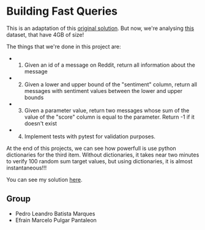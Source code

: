 # Building Fast Queries

This is an adaptation of this [original solution](https://github.com/dataquestio/solutions/blob/master/Mission481Solution.ipynb). But now, we're analysing [this](https://www.kaggle.com/datasets/pavellexyr/the-reddit-climate-change-dataset) dataset, that have 4GB of size!

The things that we're done in this project are:

- 1) Given an id of a message on Reddit, return all information about the message

- 2) Given a lower and upper bound of the "sentiment" column, return all messages with sentiment values ​​between the lower and upper bounds

- 3) Given a parameter value, return two messages whose sum of the value of the "score" column is equal to the parameter. Return -1 if it doesn't exist

- 4) Implement tests with pytest for validation purposes.

At the end of this projects, we can see how powerfull is use python dictionaries for the third item. Without dictionaries, it takes near two minutes to verify 100 random sum target values, but using dictionaries, it is almost instantaneous!!!

You can see my solution [here](https://github.com/pelean2812/DCA0209_Datastructure_II/blob/main/fast_query/fast_query.ipynb).

## Group
- Pedro Leandro Batista Marques
- Efrain Marcelo Pulgar Pantaleon
